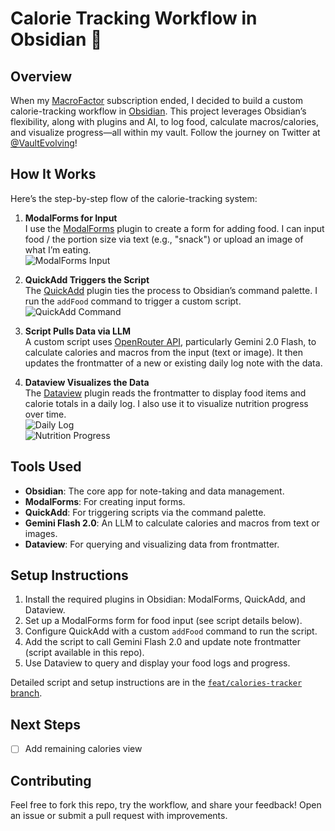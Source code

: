# Calorie Tracking Workflow in Obsidian 🥗

## Overview

When my [MacroFactor](https://macrofactorapp.com/) subscription ended, I decided to build a custom calorie-tracking workflow in [Obsidian](https://obsidian.md/). This project leverages Obsidian’s flexibility, along with plugins and AI, to log food, calculate macros/calories, and visualize progress—all within my vault. Follow the journey on Twitter at [@VaultEvolving](https://twitter.com/VaultEvolving)!

## How It Works

Here’s the step-by-step flow of the calorie-tracking system:

1. **ModalForms for Input**  
   I use the [ModalForms](https://github.com/danielo515/obsidian-modal-form) plugin to create a form for adding food. I can input food / the portion size via text (e.g., "snack") or upload an image of what I’m eating.  
   ![ModalForms Input](path/to/modalforms-screenshot.png)

2. **QuickAdd Triggers the Script**  
   The [QuickAdd](https://github.com/chhoumann/quickadd) plugin ties the process to Obsidian’s command palette. I run the `addFood` command to trigger a custom script.  
   ![QuickAdd Command](path/to/quickadd-screenshot.png)

3. **Script Pulls Data via LLM**  
   A custom script uses [OpenRouter API](https://openrouter.ai/), particularly Gemini 2.0 Flash, to calculate calories and macros from the input (text or image). It then updates the frontmatter of a new or existing daily log note with the data.

4. **Dataview Visualizes the Data**  
   The [Dataview](https://github.com/blacksmithgu/obsidian-dataview) plugin reads the frontmatter to display food items and calorie totals in a daily log. I also use it to visualize nutrition progress over time.  
   ![Daily Log](path/to/food-log-screenshot.png)  
   ![Nutrition Progress](path/to/progress-bars-screenshot.png)

## Tools Used

- **Obsidian**: The core app for note-taking and data management.
- **ModalForms**: For creating input forms.
- **QuickAdd**: For triggering scripts via the command palette.
- **Gemini Flash 2.0**: An LLM to calculate calories and macros from text or images.
- **Dataview**: For querying and visualizing data from frontmatter.

## Setup Instructions

1. Install the required plugins in Obsidian: ModalForms, QuickAdd, and Dataview.
2. Set up a ModalForms form for food input (see script details below).
3. Configure QuickAdd with a custom `addFood` command to run the script.
4. Add the script to call Gemini Flash 2.0 and update note frontmatter (script available in this repo).
5. Use Dataview to query and display your food logs and progress.

Detailed script and setup instructions are in the [`feat/calories-tracker` branch](https://github.com/rnaidenov/VaultEvolving/tree/feat/calories-tracker).


## Next Steps

- [ ] Add remaining calories view

## Contributing

Feel free to fork this repo, try the workflow, and share your feedback! Open an issue or submit a pull request with improvements.
